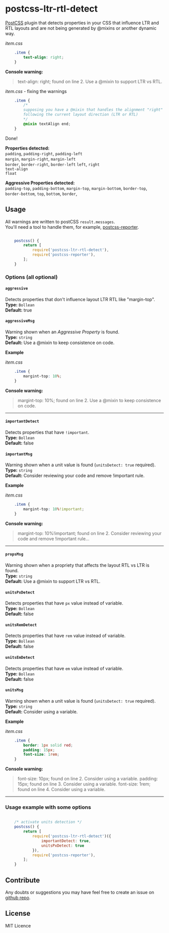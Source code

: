 # postcss-ltr-rtl-detect

[PostCSS](https://github.com/postcss/postcss) plugin that detects properties in your CSS that influence LTR and RTL layouts and are not being generated by @mixins or another dynamic way.

*item.css*
```css
    .item {
        text-align: right;
    }
```

**Console warning:**
>  text-align: right; found on line 2. Use a @mixin to support LTR vs RTL.  

*item.css* - fixing the warnings
```css
    .item {
        /*
        supposing you have a @mixin that handles the alignment "right" or "left"
        following the current layout direction (LTR or RTL)
        */
        @mixin textAlign end;
    }
```

Done!

**Properties detected:**  
`padding`, `padding-right`, `padding-left`  
`margin`, `margin-right`, `margin-left`  
`border`, `border-right`, `border-left`
`left`, `right`  
`text-align`   
`float`  

**Aggressive Properties detected:**  
`padding-top`, `padding-bottom`,
`margin-top`, `margin-bottom`,
`border-top`, `border-bottom`,
`top`, `bottom`,
`border`,



## Usage
All warnings are written to postCSS `result.messages`.  
You'll need a tool to handle them, for example, [postcss-reporter](https://www.npmjs.com/package/postcss-browser-reporter).

```js

    postcss() {
        return [
            require('postcss-ltr-rtl-detect'),
            require('postcss-reporter'),
        ];
    }
```

### Options (all optional)

#### `aggressive`
Detects properties that don't influence layout LTR RTL like "margin-top".  
**Type:** `Bollean`  
**Default:** true

#### `aggressiveMsg`
Warning shown when an *Aggressive Property* is found.  
**Type:** `string`  
**Default:** Use a @mixin to keep consistence on code.

**Example**

*item.css*
```css
    .item {
        margint-top: 10%;
    }
```

**Console warning:**
>  margint-top: 10%; found on line 2. Use a @mixin to keep consistence on code.

---

#### `importantDetect`
Detects properties that have `!important`.  
**Type:** `Bollean`  
**Default:** false

#### `importantMsg`
Warning shown when a unit value is found (`unitsDetect: true` required).  
**Type:** `string`  
**Default:** Consider reviewing your code and remove !important rule.

**Example**

*item.css*
```css
    .item {
        margint-top: 10%!important;
    }
```

**Console warning:**
>  margint-top: 10%!important; found on line 2. Consider reviewing your code and remove !important rule...

---

#### `propsMsg`
Warning shown when a propriety that affects the layout RTL vs LTR is found.  
**Type:** `string`  
**Default:** Use a @mixin to support LTR vs RTL.

#### `unitsPxDetect`
Detects properties that have `px` value instead of variable.  
**Type:** `Bollean`  
**Default:** false


#### `unitsRemDetect`
Detects properties that have `rem` value instead of variable.  
**Type:** `Bollean`  
**Default:** false

#### `unitsEmDetect`
Detects properties that have `em` value instead of variable.  
**Type:** `Bollean`  
**Default:** false

#### `unitsMsg`
Warning shown when a unit value is found (`unitsDetect: true` required).  
**Type:** `string`  
**Default:** Consider using a variable.

**Example**

*item.css*
```css
    .item {
    	border: 1px solid red;
        padding: 15px;
        font-size: 1rem;
    }
```

**Console warning:**
>  font-size: 10px; found on line 2. Consider using a variable.
>  padding: 15px; found on line 3. Consider using a variable.
>  font-size: 1rem; found on line 4. Consider using a variable.

---




### Usage example with some options

```js

    /* activate units detection */
    postcss() {
        return [
            require('postcss-ltr-rtl-detect')({
                importantDetect: true,
                unitsPxDetect: true
            }),
            require('postcss-reporter'),
        ];
    }

```


## Contribute
Any doubts or suggestions you may have feel free to create an issue on [github repo](https://github.com/sandrina-p/postcss-ltr-rtl-detect).


## License
MIT Licence
